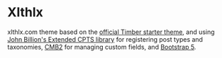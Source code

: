 # Xlthlx

xlthlx.com theme based on the [official Timber starter theme](https://github.com/laras126/timber-base-theme), and using [John Billion's Extended CPTS library](https://github.com/johnbillion/extended-cpts) for registering post types and taxonomies, [CMB2](https://github.com/CMB2/CMB2) for managing custom fields, and [Bootstrap 5](https://github.com/twbs/bootstrap/tree/v5.0.0-beta1).
